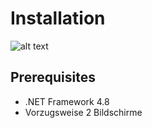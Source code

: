 # Installation
![alt text](image.jpg)

## Prerequisites
- .NET Framework 4.8
- Vorzugsweise 2 Bildschirme